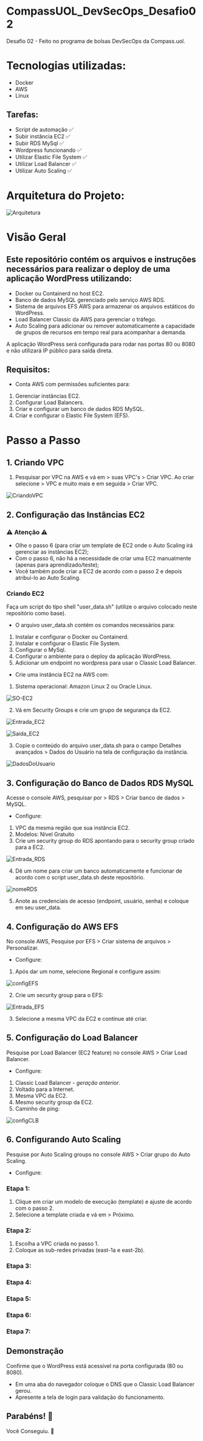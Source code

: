# CompassUOL_DevSecOps_Desafio02
Desafio 02 - Feito no programa de bolsas DevSecOps da Compass.uol.

# Tecnologias utilizadas:
- Docker
- AWS
- Linux

## Tarefas:
 - Script de automação ✅
 - Subir instância EC2 ✅
 - Subir RDS MySql ✅
 - Wordpress funcionando ✅
 - Utilizar Elastic File System ✅
 - Utilizar Load Balancer ✅
 - Utilizar Auto Scaling ✅ 

# Arquitetura do Projeto:
![Arquitetura](https://github.com/user-attachments/assets/c5ee14ea-2c7b-4a15-ba23-094d95bdb3d0)

# Visão Geral

## Este repositório contém os arquivos e instruções necessários para realizar o deploy de uma aplicação WordPress utilizando:
 - Docker ou Containerd no host EC2.
 - Banco de dados MySQL gerenciado pelo serviço AWS RDS.
 - Sistema de arquivos EFS AWS para armazenar os arquivos estáticos do WordPress.
 - Load Balancer Classic da AWS para gerenciar o tráfego.
 - Auto Scaling para adicionar ou remover automaticamente a capacidade de grupos de recursos em tempo real para acompanhar a demanda.
   
A aplicação WordPress será configurada para rodar nas portas 80 ou 8080 e não utilizará IP público para saída direta.

## Requisitos:
 - Conta AWS com permissões suficientes para:
1. Gerenciar instâncias EC2.
2. Configurar Load Balancers.
3. Criar e configurar um banco de dados RDS MySQL.
4. Criar e configurar o Elastic File System (EFS).

# Passo a Passo

## 1. Criando VPC
1. Pesquisar por VPC na AWS e vá em > suas VPC's > Criar VPC. Ao criar selecione > VPC e muito mais e em seguida > Criar VPC.

![CriandoVPC](https://github.com/user-attachments/assets/6b046f25-b2af-4731-9e88-1dfb02911b8f)

## 2. Configuração das Instâncias EC2

### ⚠ Atenção ⚠
- Olhe o passo 6 (para criar um template de EC2 onde o Auto Scaling irá gerenciar as instâncias EC2);
- Com o passo 6, não há a necessidade de criar uma EC2 manualmente (apenas para aprendizado/teste);
- Você também pode criar a EC2 de acordo com o passo 2 e depois atribui-lo ao Auto Scaling.

### Criando EC2
Faça um script do tipo shell "user_data.sh" (utilize o arquivo colocado neste repositório como base).

 - O arquivo user_data.sh contém os comandos necessários para:
1. Instalar e configurar o Docker ou Containerd.
2. Instalar e configurar o Elastic File System.
3. Configurar o MySql.
4. Configurar o ambiente para o deploy da aplicação WordPress.
5. Adicionar um endpoint no wordpress para usar o Classic Load Balancer.

 - Crie uma instância EC2 na AWS com:
1. Sistema operacional: Amazon Linux 2 ou Oracle Linux.

![SO-EC2](https://github.com/user-attachments/assets/83e4d4b4-e4bb-4df4-bd76-6153506b48df)

2. Vá em Security Groups e crie um grupo de segurança da EC2.

![Entrada_EC2](https://github.com/user-attachments/assets/37864be9-a18e-41ed-899f-ef93d3dafbf2)

![Saida_EC2](https://github.com/user-attachments/assets/d9b450a9-fabc-4b84-9ca4-b66df7e50c14)

3. Copie o conteúdo do arquivo user_data.sh para o campo Detalhes avançados > Dados do Usuário na tela de configuração da instância.

![DadosDoUsuario](https://github.com/user-attachments/assets/fb72fc09-89cb-4aae-b9c1-8b89c8a841ec)

## 3. Configuração do Banco de Dados RDS MySQL
Acesse o console AWS, pesquisar por > RDS > Criar banco de dados > MySQL.

 - Configure:
1. VPC da mesma região que sua instância EC2.
2. Modelos: Nível Gratuito
3. Crie um security group do RDS apontando para o security group criado para a EC2.

![Entrada_RDS](https://github.com/user-attachments/assets/b7ae36a4-81e5-4227-969f-23585b3bb234)

4. Dê um nome para criar um banco automaticamente e funcionar de acordo com o script user_data.sh deste repositório.

![nomeRDS](https://github.com/user-attachments/assets/4c4a888e-4e81-49c9-bb1d-a40fadefe036)

5. Anote as credenciais de acesso (endpoint, usuário, senha) e coloque em seu user_data.

## 4. Configuração do AWS EFS
No console AWS, Pesquise por EFS > Criar sistema de arquivos > Personalizar.

 - Configure:
1. Após dar um nome, selecione Regional e configure assim:

![configEFS](https://github.com/user-attachments/assets/4f86afb7-9250-44a7-9894-4df172d69f54)

2. Crie um security group para o EFS:

![Entrada_EFS](https://github.com/user-attachments/assets/1e981cfd-7190-4f50-b19e-1ca8b0a65a1c)

3. Selecione a mesma VPC da EC2 e continue até criar.

## 5. Configuração do Load Balancer
Pesquise por Load Balancer (EC2 feature) no console AWS > Criar Load Balancer.

 - Configure:
1. Classic Load Balancer - _geração anterior_.
2. Voltado para a Internet.
3. Mesma VPC da EC2.
4. Mesmo security group da EC2.
5. Caminho de ping:

![configCLB](https://github.com/user-attachments/assets/ec5afeb5-29b6-4b2a-93fa-7e88ae2dec46)

## 6. Configurando Auto Scaling
Pesquise por Auto Scaling groups no console AWS > Criar grupo do Auto Scaling.

- Configure:
### Etapa 1:
1. Clique em criar um modelo de execução (template) e ajuste de acordo com o passo 2.
2. Selecione a template criada e vá em > Próximo.

### Etapa 2:
1. Escolha a VPC criada no passo 1.
2. Coloque as sub-redes privadas (east-1a e east-2b).

### Etapa 3:


### Etapa 4:


### Etapa 5:


### Etapa 6:


### Etapa 7:


## Demonstração
Confirme que o WordPress está acessível na porta configurada (80 ou 8080).

 - Em uma aba do navegador coloque o DNS que o Classic Load Balancer gerou.
 - Apresente a tela de login para validação do funcionamento.

## Parabéns! :tada:

Você Conseguiu. :partying_face:
